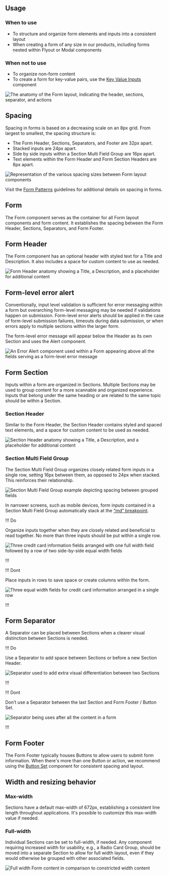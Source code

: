 ## Usage

### When to use

- To structure and organize form elements and inputs into a consistent layout
- When creating a form of any size in our products, including forms nested within Flyout or Modal components

### When not to use

- To organize non-form content
- To create a form for key-value pairs, use the [Key Value Inputs](/components/form/key-value-inputs) component

![The anatomy of the Form layout, indicating the header, sections, separator, and actions](/assets/components/form/layout/form-anatomy.png)

## Spacing

Spacing in forms is based on a decreasing scale on an 8px grid. From largest to smallest, the spacing structure is:

- The Form Header, Sections, Separators, and Footer are 32px apart.
- Stacked inputs are 24px apart.
- Side by side inputs within a Section Multi Field Group are 16px apart.
- Text elements within the Form Header and Form Section Headers are 8px apart.

![Representation of the various spacing sizes between Form layout components](/assets/components/form/layout/form-layout-spacing.png)

Visit the [Form Patterns](/patterns/form-patterns) guidelines for additional details on spacing in forms.

## Form

The Form component serves as the container for all Form layout components and form content. It establishes the spacing between the Form Header, Sections, Separators, and Form Footer.

## Form Header

The Form component has an optional header with styled text for a Title and Description. It also includes a space for custom content to use as needed.

![Form Header anatomy showing a Title, a Description, and a placeholder for additional content](/assets/components/form/layout/form-header-anatomy.png)

## Form-level error alert

Conventionally, input level validation is sufficient for error messaging within a form but overarching form-level messaging may be needed if validations happen on submission. Form-level error alerts should be applied in the case of form-level submission failures, timeouts during data submission, or when errors apply to multiple sections within the larger form.

The form-level error message will appear below the Header as its own Section and uses the Alert component.

![An Error Alert component used within a Form appearing above all the fields serving as a form-level error message](/assets/components/form/layout/form-layout-error.png)

## Form Section

Inputs within a form are organized in Sections. Multiple Sections may be used to group content for a more scannable and organized experience. Inputs that belong under the same heading or are related to the same topic should be within a Section.

### Section Header

Similar to the Form Header, the Section Header contains styled and spaced text elements, and a space for custom content to be used as needed.

![Section Header anatomy showing a Title, a Description, and a placeholder for additional content](/assets/components/form/layout/form-section-anatomy.png)

### Section Multi Field Group

The Section Multi Field Group organizes closely related form inputs in a single row, setting 16px between them, as opposed to 24px when stacked. This reinforces their relationship.

![Section Multi Field Group example depicting spacing between grouped fields](/assets/components/form/layout/form-section-fieldgroup.png)

In narrower screens, such as mobile devices, form inputs contained in a Section Multi Field Group automatically stack at the [“md” breakpoint](/foundations/breakpoints). 


!!! Do

Organize inputs together when they are closely related and beneficial to read together. No more than three inputs should be put within a single row.

![Three credit card information fields arranged with one full width field followed by a row of two side-by-side equal width fields](/assets/components/form/layout/form-do-rows.png)

!!!

!!! Dont

Place inputs in rows to save space or create columns within the form.

![Three equal width fields for credit card information arranged in a single row](/assets/components/form/layout/form-dont-rows.png)

!!!

## Form Separator

A Separator can be placed between Sections when a clearer visual distinction between Sections is needed.

!!! Do

Use a Separator to add space between Sections or before a new Section Header. 

![Separator used to add extra visual differentiation between two Sections](/assets/components/form/layout/divider-spacing-do.png)

!!!

!!! Dont

Don’t use a Separator between the last Section and Form Footer / Button Set.

![Separator being uses after all the content in a form](/assets/components/form/layout/divider-spacing-dont.png)

!!!

## Form Footer

The Form Footer typically houses Buttons to allow users to submit form information. When there's more than one Button or action, we recommend using the [Button Set](/patterns/form-patterns#button-sets) component for consistent spacing and layout.

## Width and resizing behavior

### Max-width

Sections have a default max-width of 672px, establishing a consistent line length throughout applications. It's possible to customize this max-width value if needed.


### Full-width

Individual Sections can be set to full-width, if needed. Any component requiring increased width for usability, e.g., a Radio Card Group, should be moved into a separate Section to allow for full width layout, even if they would otherwise be grouped with other associated fields.

![Full width Form content in comparison to constricted width content](/assets/components/form/layout/form-mixed-width-example.png)
